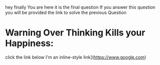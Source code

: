 hey finally You are here it is the final question If you answer this question you will be provided the link to solve the previous Question

<h1>Warning Over Thinking Kills your Happiness:</h1>

click the link      below
I'm an inline-style link](https://www.google.com)
